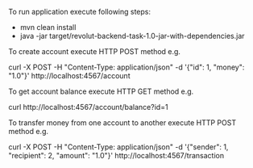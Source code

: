 To run application execute following steps:

- mvn clean install
- java -jar target/revolut-backend-task-1.0-jar-with-dependencies.jar

To create account execute HTTP POST method e.g.

curl -X POST -H "Content-Type: application/json" -d '{"id": 1, "money": "1.0"}' http://localhost:4567/account

To get account balance execute HTTP GET method e.g.

curl http://localhost:4567/account/balance?id=1

To transfer money from one account to another execute HTTP POST method e.g.

curl -X POST -H "Content-Type: application/json" -d '{"sender": 1, "recipient": 2, "amount": "1.0"}' http://localhost:4567/transaction
